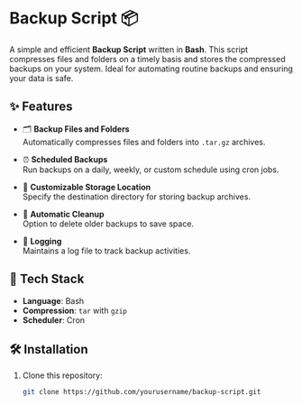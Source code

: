 # Backup Script 📦

A simple and efficient **Backup Script** written in **Bash**. This script compresses files and folders on a timely basis and stores the compressed backups on your system. Ideal for automating routine backups and ensuring your data is safe.  

## ✨ Features

- 🗂️ **Backup Files and Folders**  
  Automatically compresses files and folders into `.tar.gz` archives.  

- ⏰ **Scheduled Backups**  
  Run backups on a daily, weekly, or custom schedule using cron jobs.  

- 📂 **Customizable Storage Location**  
  Specify the destination directory for storing backup archives.  

- 🧹 **Automatic Cleanup**  
  Option to delete older backups to save space.  

- 📜 **Logging**  
  Maintains a log file to track backup activities.  

## 🚀 Tech Stack

- **Language**: Bash  
- **Compression**: `tar` with `gzip`  
- **Scheduler**: Cron  

## 🛠️ Installation  

1. Clone this repository:  
   ```bash
   git clone https://github.com/yourusername/backup-script.git
